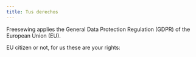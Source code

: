 ```yaml
---
title: Tus derechos
---
```


Freesewing applies the General Data Protection Regulation (GDPR) of the European Union (EU).

EU citizen or not, for us these are your rights:

<ReadMore list />
